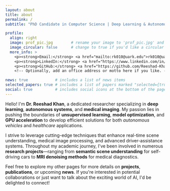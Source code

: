 ```yaml
---
layout: about
title: about
permalink: /
subtitle: "PhD Candidate in Computer Science | Deep Learning & Autonomous Systems"

profile:
  align: right
  image: prof_pic.jpg        # rename your image to 'prof_pic.jpg' and place in 'img/' folder
  image_circular: false      # change to true if you'd like a circular portrait
  more_info: >
    <p><strong>Email:</strong> <a href="mailto:rk010@uark.edu">rk010@uark.edu</a></p>
    <p><strong>LinkedIn:</strong> <a href="https://www.linkedin.com/in/reeshad-khan-a50207106" target="_blank">linkedin.com/in/reeshad-khan-a50207106</a></p>
    <p><strong>GitHub:</strong> <a href="https://github.com/Reeshad-Khan" target="_blank">github.com/Reeshad-Khan</a></p>
    <!-- Optionally, add an office address or motto here if you like. -->

news: true            # includes a list of news items
selected_papers: true # includes a list of papers marked "selected={true}" in your bib entries
social: true          # includes social icons at the bottom of the page
---
```


Hello! I'm **Dr. Reeshad Khan**, a dedicated researcher specializing in **deep learning**, **autonomous systems**, and **medical imaging**. My passion lies in pushing the boundaries of **unsupervised learning**, **model optimization**, and **GPU acceleration** to develop efficient solutions for both *autonomous vehicles* and *healthcare* applications. 

I strive to leverage cutting-edge techniques that enhance real-time scene understanding, medical image processing, and advanced driver-assistance systems. Throughout my academic journey, I've been involved in numerous **research projects**—ranging from **semantic scene understanding** for self-driving cars to **MRI denoising methods** for medical diagnostics. 

Feel free to explore my other pages for more details on **projects**, **publications**, or upcoming **news**. If you're interested in potential collaborations or just want to talk about the exciting world of AI, I'd be delighted to connect!
